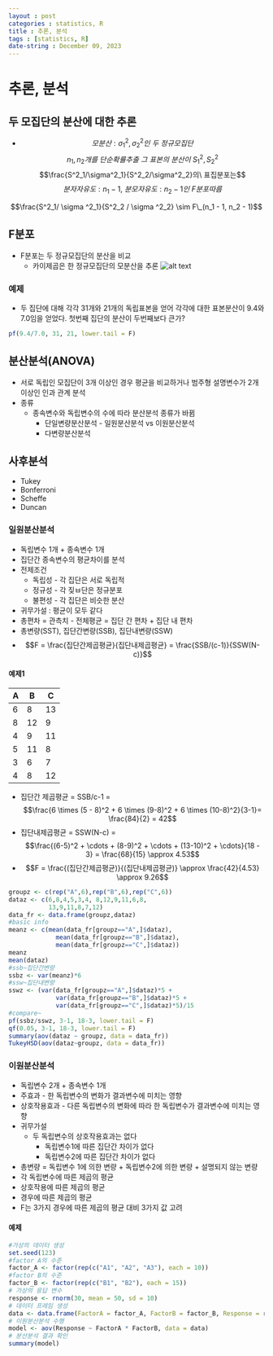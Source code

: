 ```yaml
---
layout : post
categories : statistics, R
title : 추론, 분석
tags : [statistics, R]
date-string : December 09, 2023
---
```


# 추론, 분석

## 두 모집단의 분산에 대한 추론
 - $$모분산 : \sigma^2_1, \sigma^2_2인\ 두\ 정규모집단$$
   $$n_1, n_2개를\ 단순확률추출\ 그\ 표본의\ 분산이\ S^2_1, S^2_2$$
   $$\frac{S^2_1/\sigma^2_1}{S^2_2/\sigma^2_2}의\ 표집분포는$$ $$분자자유도:n_1-1,\ 분모자유도:n_2-1인\ F분포 따름$$

  $$\frac{S^2_1/ \sigma ^2_1}{S^2_2 / \sigma ^2_2} \sim F\_(n_1 - 1, n_2 - 1)$$

## F분포
 - F분포는 두 정규모집단의 분산을 비교
   - 카이제곱은 한 정규모집단의 모분산을 추론
![alt text](https://upload.wikimedia.org/wikipedia/commons/thumb/7/74/F-distribution_pdf.svg/405px-F-distribution_pdf.svg.png)

### 예제
 - 두 집단에 대해 각각 31개와 21개의 독립표본을 얻어 각각에 대한 표본분산이 9.4와 7.0임을 얻었다. 첫번째 집단의 분산이 두번째보다 큰가?

```R
pf(9.4/7.0, 31, 21, lower.tail = F)
```

## 분산분석(ANOVA)
 - 서로 독립인 모집단이 3개 이상인 경우 평균을 비교하거나 범주형 설명변수가 2개 이상인 인과 관계 분석
 - 종류
   - 종속변수와 독립변수의 수에 따라 분산분석 종류가 바뀜
     - 단일변량분산분석 - 일원분산분석 vs 이원분산분석
     - 다변량분산분석

## 사후분석
 - Tukey
 - Bonferroni
 - Scheffe
 - Duncan

### 일원분산분석
 - 독립변수 1개 + 종속변수 1개
 - 집단간 종속변수의 평균차이를 분석
 - 전제조건
   - 독립성 - 각 집단은 서로 독립적
   - 정규성 - 각 짖ㅂ단은 정규분포
   - 불편성 - 각 집단은 비슷한 분산
 - 귀무가설 : 평균이 모두 같다
 - 총편차 = 관측치 - 전체평균 = 집단 간 편차 + 집단 내 편차
 - 총변량(SST), 집단간변량(SSB), 집단내변량(SSW)
 - $$F = \frac{집단간제곱평균}{집단내제곱평균} = \frac{SSB/(c-1)}{SSW(N-c)}$$

#### 예제1

|A|B|C|
|--|--|--|
|6|8|13|
|8|12|9|
|4|9|11|
|5|11|8|
|3|6|7|
|4|8|12|

 - 집단간 제곱평균 = SSB/c-1
  = $$\frac{6 \times (5 - 8)^2 + 6 \times (9-8)^2 + 6 \times (10-8)^2}{3-1}= \frac{84}{2} = 42$$
 - 집단내제곱평균 = SSW(N-c)
  = $$\frac{(6-5)^2 + \cdots + (8-9)^2 + \cdots + (13-10)^2 + \cdots}{18 - 3} = \frac{68}{15} \approx 4.53$$
 - $$F = \frac{(집단간제곱평균)}{(집단내제곱평균)} \approx \frac{42}{4.53} \approx 9.26$$

```R
groupz <- c(rep("A",6),rep("B",6),rep("C",6))
dataz <- c(6,8,4,5,3,4, 8,12,9,11,6,8, 
           13,9,11,8,7,12)
data_fr <- data.frame(groupz,dataz)
#basic info
meanz <- c(mean(data_fr[groupz=="A",]$dataz),
             mean(data_fr[groupz=="B",]$dataz),
             mean(data_fr[groupz=="C",]$dataz))
meanz
mean(dataz)
#ssb~집단간변량
ssbz <- var(meanz)*6
#ssw~집단내변량
sswz <- (var(data_fr[groupz=="A",]$dataz)*5 +
             var(data_fr[groupz=="B",]$dataz)*5 +
             var(data_fr[groupz=="C",]$dataz)*5)/15
#compare~
pf(ssbz/sswz, 3-1, 18-3, lower.tail = F)
qf(0.05, 3-1, 18-3, lower.tail = F)
summary(aov(dataz ~ groupz, data = data_fr))
TukeyHSD(aov(dataz~groupz, data = data_fr))
```

### 이원분산분석
 - 독립변수 2개 + 종속변수 1개
 - 주효과 - 한 독립변수의 변화가 결과변수에 미치는 영향
 - 상호작용효과 - 다른 독립변수의 변화에 따라 한 독립변수가 결과변수에 미치는 영향
 - 귀무가설
   - 두 독립변수의 상호작용효과는 없다
     - 독립변수1에 따른 집단간 차이가 없다
     - 독립변수2에 따른 집단간 차이가 없다
 - 총변량 = 독립변수 1에 의한 변량 + 독립변수2에 의한 변량 + 설명되지 않는 변량
 - 각 독립변수에 따른 제곱의 평균
 - 상호작용에 따른 제곱의 평균
 - 경우에 따른 제곱의 평균
 - F는 3가지 경우에 따른 제곱의 평균 대비 3가지 값 고려

#### 예제

```R
#가상의 데이터 생성
set.seed(123)
#factor A의 수준
factor_A <- factor(rep(c("A1", "A2", "A3"), each = 10))
#factor B의 수준
factor_B <- factor(rep(c("B1", "B2"), each = 15))
# 가상의 응답 변수
response <- rnorm(30, mean = 50, sd = 10)
# 데이터 프레임 생성
data <- data.frame(FactorA = factor_A, FactorB = factor_B, Response = response)
# 이원분산분석 수행
model <- aov(Response ~ FactorA * FactorB, data = data)
# 분산분석 결과 확인
summary(model)
```